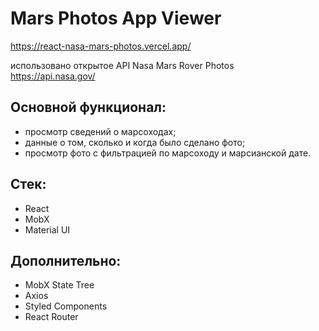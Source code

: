 # Mars Photos App Viewer

https://react-nasa-mars-photos.vercel.app/

использовано открытое API Nasa Mars Rover Photos  
https://api.nasa.gov/

 ## Основной функционал:
- просмотр сведений о марсоходах;
- данные о том, сколько и когда было сделано фото;
- просмотр фото с фильтрацией по марсоходу и марсианской дате. 

## Стек:
- React
- MobX
- Material UI

## Дополнительно:
- MobX State Tree
- Axios
- Styled Components
- React Router
